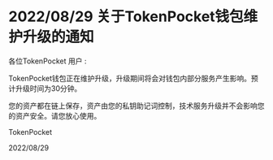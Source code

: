 # 2022/08/29 关于TokenPocket钱包维护升级的通知

各位TokenPocket 用户 :&#x20;



TokenPocket钱包正在维护升级，升级期间将会对钱包内部分服务产生影响。预计升级时间为30分钟。

您的资产都在链上保存，资产由您的私钥助记词控制，技术服务升级并不会影响您的资产安全。请您放心使用。&#x20;



TokenPocket&#x20;

2022/08/29
